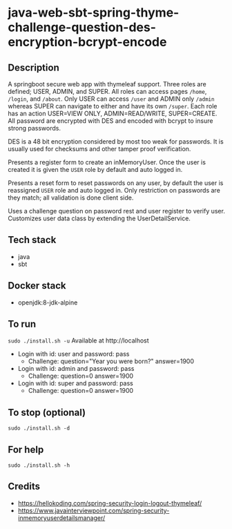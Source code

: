 # java-web-sbt-spring-thyme-challenge-question-des-encryption-bcrypt-encode

## Description
A springboot secure web app with thymeleaf support.
Three roles are defined; USER, ADMIN, and SUPER. All roles
can access pages `/home`, `/login`, and `/about`. Only USER
can access `/user` and ADMIN only `/admin` whereas SUPER can
navigate to either and have its own `/super`. Each role
has an action USER=VIEW ONLY, ADMIN=READ/WRITE, SUPER=CREATE.
All password are encrypted with DES and encoded with bcrypt
to insure strong passwords.

DES is a 48 bit encryption considered by most too weak
for passwords. It is usually used for checksums and other
tamper proof verification.

Presents a register form to create an inMemoryUser.
Once the user is created it is given the `USER` role
by default and auto logged in.

Presents a reset form to reset passwords on any user,
by default the user is reassigned `USER` role and auto
logged in. Only restriction on passwords are they match;
all validation is done client side.

Uses a challenge question on password rest and user register
to verify user. Customizes user data class by extending the
UserDetailService.

## Tech stack
- java
- sbt

## Docker stack
- openjdk:8-jdk-alpine

## To run
`sudo ./install.sh -u`
Available at http://localhost
- Login with id: user and password: pass
  - Challenge: question="Year you were born?" answer=1900
- Login with id: admin and password: pass
  - Challenge: question=0 answer=1900
- Login with id: super and password: pass
  - Challenge: question=0 answer=1900

## To stop (optional)
`sudo ./install.sh -d`

## For help
`sudo ./install.sh -h`

## Credits
- https://hellokoding.com/spring-security-login-logout-thymeleaf/
- https://www.javainterviewpoint.com/spring-security-inmemoryuserdetailsmanager/
